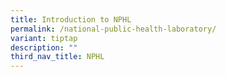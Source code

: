 ```yaml
---
title: Introduction to NPHL
permalink: /national-public-health-laboratory/
variant: tiptap
description: ""
third_nav_title: NPHL
---
```

